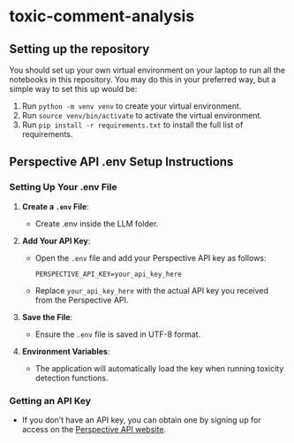 # toxic-comment-analysis

## Setting up the repository

You should set up your own virtual environment on your laptop to run all the notebooks in this repository. You may do this in your preferred way, but a simple way to set this up would be:

1. Run `python -m venv venv` to create your virtual environment.
2. Run `source venv/bin/activate` to activate the virtual environment.
3. Run `pip install -r requirements.txt` to install the full list of requirements.

## Perspective API .env Setup Instructions
### Setting Up Your .env File

1. **Create a `.env` File**:
   - Create .env inside the LLM folder.

2. **Add Your API Key**:
   - Open the `.env` file and add your Perspective API key as follows:
     ```
     PERSPECTIVE_API_KEY=your_api_key_here
     ```
   - Replace `your_api_key_here` with the actual API key you received from the Perspective API.

3. **Save the File**:
   - Ensure the `.env` file is saved in UTF-8 format.

4. **Environment Variables**:
   - The application will automatically load the key when running toxicity detection functions.

### Getting an API Key
- If you don’t have an API key, you can obtain one by signing up for access on the [Perspective API website](https://perspectiveapi.com/).
